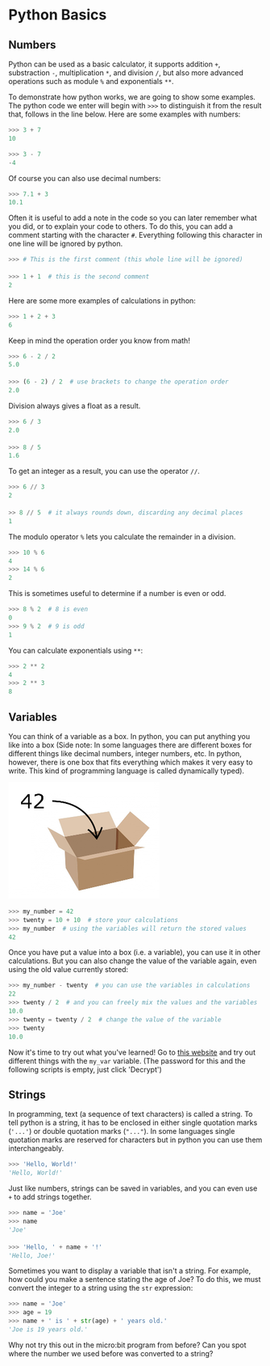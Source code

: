 # [](#python-basics)Python Basics

## [](#numbers)Numbers

Python can be used as a basic calculator,
it supports addition `+`, substraction `-`, multiplication `*`, and division `/`,
but also more advanced operations such as module `%` and exponentials `**`.

To demonstrate how python works, we are going to show some examples.
The python code we enter will begin with `>>>` to distinguish it from the
result that, follows in the line below. Here are some examples with numbers:

```python
>>> 3 + 7
10
```

```python
>>> 3 - 7
-4
```

Of course you can also use decimal numbers:

```python
>>> 7.1 + 3
10.1
```

Often it is useful to add a note in the code so you can later remember what
you did, or to explain your code to others. To do this, you can add a comment
starting with the character `#`. Everything following this character in one line
will be ignored by python.

```python
>>> # This is the first comment (this whole line will be ignored)

>>> 1 + 1  # this is the second comment
2
```

Here are some more examples of calculations in python:

```python
>>> 1 + 2 + 3
6
```

Keep in mind the operation order you know from math!

```python
>>> 6 - 2 / 2
5.0

>>> (6 - 2) / 2  # use brackets to change the operation order
2.0
```

Division always gives a float as a result.

```python
>>> 6 / 3
2.0

>>> 8 / 5
1.6
```

To get an integer as a result, you can use the operator `//`.

```python
>>> 6 // 3
2

>> 8 // 5  # it always rounds down, discarding any decimal places
1
```

The modulo operator `%` lets you calculate the remainder in a division.

```python
>>> 10 % 6
4
>>> 14 % 6
2
```

This is sometimes useful to determine if a number is even or odd.

```python
>>> 8 % 2  # 8 is even
0
>>> 9 % 2  # 9 is odd
1
```

You can calculate exponentials using `**`:

```python
>>> 2 ** 2
4
>>> 2 ** 3
8
```

## [](#variables)Variables

You can think of a variable as a box. In python, you can put anything you like
into a box (Side note: In some languages there are different boxes for different
things like decimal numbers, integer numbers, etc. In python, however, there is
one box that fits everything which makes it very easy to write. This kind of programming language is called dynamically typed).

![variable as a box](/img/variable.png)

```python
>>> my_number = 42
>>> twenty = 10 + 10  # store your calculations
>>> my_number  # using the variables will return the stored values
42
```

Once you have put a value into a box (i.e. a variable),
you can use it in other calculations. But you can also change
the value of the variable again, even using the old value
currently stored:
```python
>>> my_number - twenty  # you can use the variables in calculations
22
>>> twenty / 2  # and you can freely mix the values and the variables
10.0
>>> twenty = twenty / 2  # change the value of the variable
>>> twenty
10.0
```

Now it's time to try out what you've learned! Go to
[this website](/editor/editor.html?n=U2FsdGVkX19CA9vZm3%2B%2FGZzZt6Ntc9JA3hOwas7bFec%3D&c=U2FsdGVkX19LGeKz9hulB2ZHnZwCMhzWmX1eyc2kbL1efzN%2FIJ2bmDCqYe31bDt3&s=U2FsdGVkX18gcS7u1S%2FjDDSu4SH9w9VdrBj3NAMBGWXLUrisI4%2FVgtWPsn9v0stdJsUcuXvSahBmOeUo%2BROOM%2BhIIA8sZTpLGJb2uHO25zuBH3sAzaU8OpBw4j7se9VDdb61wCbyBneftExdRGgeghmJOoJ6n8fbPOpPUasvivML6uFFvtFPQTV3msycgWn%2BAYZxIxZm265vaeICx13YzZhh9VmKxvPB%2BTPHkhxIgK3SibInfgBkMCLTW3w00%2B4sk1UclpaCgBxtpO9XPuLtvljDfUAcfrwzSqTftUSWTnpDR%2B6EioiXvpM4cNHFyjUwa%2Fc0f1NwuBcEYw8jYHP4kSXEVjugI8Si1EdSQ%2B2HMH9TZieaF%2BSUv0ID7eYTukmzslJYcPlgAvbaP4OPdhmxng%3D%3D&h=)
and try out different things with the `my_var` variable.
(The password for this and the following scripts is empty, just click 'Decrypt')

## [](#strings)Strings
In programming, text (a sequence of text characters) is called a string.
To tell python is a string, it has to be enclosed in either single quotation
marks (`'...'`) or double quotation marks (`"..."`). In some languages single quotation marks are reserved for characters but in python you can use them
interchangeably.
```python
>>> 'Hello, World!'
'Hello, World!'
```

Just like numbers, strings can be saved in variables, and you can even use `+`
to add strings together.

```python
>>> name = 'Joe'
>>> name
'Joe'

>>> 'Hello, ' + name + '!'
'Hello, Joe!'
```

Sometimes you want to display a variable that isn't a string. For example,
how could you make a sentence stating the age of Joe? To do this, we must
convert the integer to a string using the `str` expression:
```python
>>> name = 'Joe'
>>> age = 19
>>> name + ' is ' + str(age) + ' years old.'
'Joe is 19 years old.'
```

Why not try this out in the micro:bit program from before? Can you spot where
the number we used before was converted to a string?
